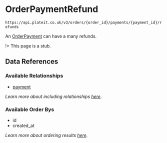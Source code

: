 # OrderPaymentRefund

`https://api.plateit.co.uk/v3/orders/{order_id}/payments/{payment_id}/refunds`

An [OrderPayment](/objects/order-payment.md) can have a many refunds.

!> This page is a stub.

## Data References

### Available Relationships

* [payment](/objects/order-payment.md)

*Learn more about including relationships [here](fundamentals/conventions.md#including-relationships).*

### Available Order Bys

* id
* created_at

*Learn more about ordering results [here](fundamentals/conventions.md#ordering-results).*
